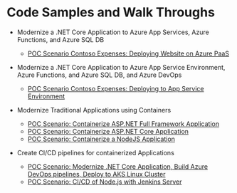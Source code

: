 # Code Samples and Walk Throughs

* Modernize a .NET Core Application to Azure App Services, Azure Functions, and Azure SQL DB
    * [POC Scenario Contoso Expenses: Deploying Website on Azure PaaS](articles/app-service-net-core-poc.md)

* Modernize a .NET Core Application to Azure App Service Environment, Azure Functions, and Azure SQL DB, and Azure DevOps
    * [POC Scenario Contoso Expenses: Deploying to App Service Environment](app-service-environment/ase-walkthrough.md)

* Modernize Traditional Applications using Containers
   * [POC Scenario: Containerize ASP.NET Full Framework Application](containers/articles/aspnet-fullframework.md)
   * [POC Scenario: Containerize ASP.NET Core Application](containers/articles/aspnet-core.md)
   * [POC Scenario: Containerize a NodeJS Application](containers/articles/node-todo.md)

* Create CI/CD pipelines for containerized Applications
   * [POC Scenario: Modernize .NET Core Application, Build Azure DevOps pipelines, Deploy to AKS Linux Cluster](containers/articles/vsts-with-kubernetes.md)
   * [POC Scenario: CI/CD of Node.js with Jenkins Server](containers/articles/deploy-container-on-jenkins.md)


